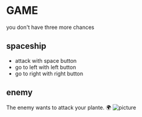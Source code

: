 # GAME
you don't have three more chances
 ## spaceship
 - attack with space button
 - go to left with left button
 - go to right with right button
 ## enemy
 The enemy wants to attack your plante.
 :earth_africa:
![picture](New%20folder%20(2).png)

 
 
